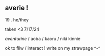 ## averie !

19 . he/they

taken <3 7/17/24

_aventurine_ / aoba / kaoru / niki kinnie

ok to fllw / interact ! write on my strawpage ^-^
